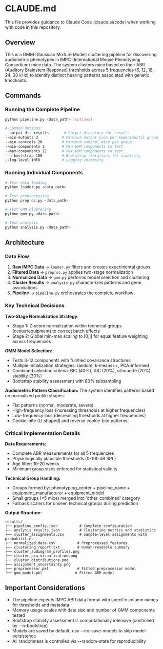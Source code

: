 # CLAUDE.md

This file provides guidance to Claude Code (claude.ai/code) when working with code in this repository.

## Overview

This is a GMM (Gaussian Mixture Model) clustering pipeline for discovering audiometric phenotypes in IMPC (International Mouse Phenotyping Consortium) mice data. The system clusters mice based on their ABR (Auditory Brainstem Response) thresholds across 5 frequencies (6, 12, 18, 24, 30 kHz) to identify distinct hearing patterns associated with genetic knockouts.

## Commands

### Running the Complete Pipeline
```bash
python pipeline.py <data_path> [options]

# Common options:
--output-dir results       # Output directory for results
--min-mutants 3           # Minimum mutant mice per experimental group
--min-controls 20         # Minimum control mice per group
--min-components 3        # Min GMM components to test
--max-components 12       # Max GMM components to test
--n-bootstrap 100         # Bootstrap iterations for stability
--log-level INFO          # Logging verbosity
```

### Running Individual Components
```bash
# Test data loading
python loader.py <data_path>

# Test preprocessing
python preproc.py <data_path>

# Test GMM clustering
python gmm.py <data_path>

# Test analysis
python analysis.py <data_path>
```

## Architecture

### Data Flow
1. **Raw IMPC Data** → `loader.py` filters and creates experimental groups
2. **Filtered Data** → `preproc.py` applies two-stage normalization
3. **Normalized Data** → `gmm.py` performs model selection and clustering
4. **Cluster Results** → `analysis.py` characterizes patterns and gene associations
5. **Pipeline** → `pipeline.py` orchestrates the complete workflow

### Key Technical Decisions

**Two-Stage Normalization Strategy:**
- Stage 1: Z-score normalization within technical groups (center/equipment) to correct batch effects
- Stage 2: Global min-max scaling to [0,1] for equal feature weighting across frequencies

**GMM Model Selection:**
- Tests 3-12 components with full/tied covariance structures
- Multiple initialization strategies: random, k-means++, PCA-informed
- Combined selection criteria: BIC (40%), AIC (20%), silhouette (20%), stability (20%)
- Bootstrap stability assessment with 80% subsampling

**Audiometric Pattern Classification:**
The system identifies patterns based on normalized profile shapes:
- Flat patterns (normal, moderate, severe)
- High-frequency loss (increasing thresholds at higher frequencies)
- Low-frequency loss (decreasing thresholds at higher frequencies)
- Cookie-bite (U-shaped) and reverse cookie-bite patterns

### Critical Implementation Details

**Data Requirements:**
- Complete ABR measurements for all 5 frequencies
- Physiologically plausible thresholds (0-100 dB SPL)
- Age filter: 10-20 weeks
- Minimum group sizes enforced for statistical validity

**Technical Group Handling:**
- Groups formed by: phenotyping_center + pipeline_name + equipment_manufacturer + equipment_model
- Small groups (<5 mice) merged into 'other_combined' category
- Fallback scalers for unseen technical groups during prediction

**Output Structure:**
```
results/
├── pipeline_config.json          # Complete configuration
├── analysis_results.json         # Clustering metrics and statistics
├── cluster_assignments.csv       # Sample-level assignments with probabilities
├── normalized_data.csv          # Preprocessed features
├── clustering_report.txt        # Human-readable summary
├── cluster_audiogram_profiles.png
├── cluster_pca_visualization.png
├── cluster_distributions.png
├── assignment_uncertainty.png
├── preprocessor.pkl             # Fitted preprocessor model
└── gmm_model.pkl               # Fitted GMM model
```

## Important Considerations

- The pipeline expects IMPC ABR data format with specific column names for thresholds and metadata
- Memory usage scales with data size and number of GMM components tested
- Bootstrap stability assessment is computationally intensive (controlled by --n-bootstrap)
- Models are saved by default; use --no-save-models to skip model persistence
- All randomness is controlled via --random-state for reproducibility